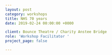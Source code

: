 ```yaml
---
layout: post
category: workshops
title: NHS 70 years
date: 2019-02-24 00:00:00 +0000

client: Bounce Theatre / Charity Anstee Bridge
role: 'Workshop Facilitator '
project_page: false

---
```

